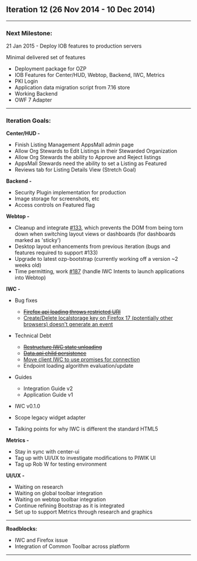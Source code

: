 ## Iteration 12 (26 Nov 2014 -  10 Dec 2014)

***

### Next Milestone:
21 Jan 2015 - Deploy IOB features to production servers

Minimal delivered set of features
* Deployment package for OZP
* IOB Features for Center/HUD, Webtop, Backend, IWC, Metrics
* PKI Login
* Application data migration script from 7.16 store
* Working Backend
* OWF 7 Adapter

***

### Iteration Goals:
**Center/HUD -**
* Finish Listing Management AppsMall admin page
* Allow Org Stewards to Edit Listings in their Stewarded Organization
* Allow Org Stewards the ability to Approve and Reject listings
* AppsMall Stewards need the ability to set a Listing as Featured
* Reviews tab for Listing Details View (Stretch Goal)

**Backend -**
* Security Plugin implementation for production
* Image storage for screenshots, etc
* Access controls on Featured flag

**Webtop -**
* Cleanup and integrate [#133](https://github.com/ozone-development/ozp-webtop/issues/133), which prevents the DOM from being torn down when switching layout views or dashboards (for dashboards marked as 'sticky')
* Desktop layout enhancements from previous iteration (bugs and features required to support #133)
* Upgrade to latest ozp-bootstrap (currently working off a version ~2 weeks old)
* Time permitting, work [#187](https://github.com/ozone-development/ozp-webtop/issues/187) (handle IWC Intents to launch applications into Webtop)

**IWC -**
* Bug fixes
    * ~~[Firefox api loading throws restricted URI](https://github.com/ozone-development/ozp-iwc/issues/144)~~
    * [Create/Delete localstorage key on Firefox 17 (potentially other browsers) doesn't generate an event](https://github.com/ozone-development/ozp-iwc/issues/123)
    
* Technical Debt
    * ~~[Restructure IWC state unloading](https://github.com/ozone-development/ozp-iwc/issues/155)~~
    * ~~[Data.api child persistence](https://github.com/ozone-development/ozp-iwc/issues/158)~~
    * [Move client IWC to use promises for connection](https://github.com/ozone-development/ozp-iwc/issues/157)
    * Endpoint loading algorithm evaluation/update
* Guides
    * Integration Guide v2
    * Application Guide v1
* IWC v0.1.0
* Scope legacy widget adapter
* Talking points for why IWC is different the standard HTML5

**Metrics -**
* Stay in sync with center-ui 
* Tag up with UI/UX to investigate modifications to PIWIK UI
* Tag up Rob W for testing environment 

**UI/UX -**
* Waiting on research 
* Waiting on global toolbar integration 
* Waiting on webtop toolbar integration 
* Continue refining Bootstrap as it is integrated
* Set up to support Metrics through research and graphics

***

**Roadblocks:**
* IWC and Firefox issue
* Integration of Common Toolbar across platform

***